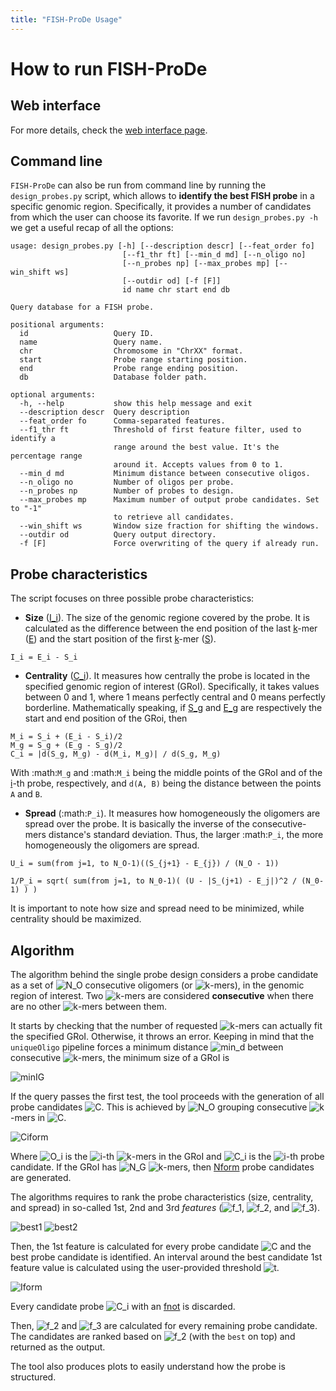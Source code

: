```yaml
---
title: "FISH-ProDe Usage"
---
```


# How to run FISH-ProDe

## Web interface

For more details, check the [web interface page](https://ggirelli.github.io/fish-prode/web_interface).

## Command line

`FISH-ProDe` can also be run from command line by running the `design_probes.py` script, which allows to **identify the best FISH probe** in a specific genomic region. Specifically, it provides a number of candidates from which the user can choose its favorite. If we run `design_probes.py -h` we get a useful recap of all the options:

```
usage: design_probes.py [-h] [--description descr] [--feat_order fo]
                         [--f1_thr ft] [--min_d md] [--n_oligo no]
                         [--n_probes np] [--max_probes mp] [--win_shift ws]
                         [--outdir od] [-f [F]]
                         id name chr start end db

Query database for a FISH probe.

positional arguments:
  id                   Query ID.
  name                 Query name.
  chr                  Chromosome in "ChrXX" format.
  start                Probe range starting position.
  end                  Probe range ending position.
  db                   Database folder path.

optional arguments:
  -h, --help           show this help message and exit
  --description descr  Query description
  --feat_order fo      Comma-separated features.
  --f1_thr ft          Threshold of first feature filter, used to identify a
                       range around the best value. It's the percentage range
                       around it. Accepts values from 0 to 1.
  --min_d md           Minimum distance between consecutive oligos.
  --n_oligo no         Number of oligos per probe.
  --n_probes np        Number of probes to design.
  --max_probes mp      Maximum number of output probe candidates. Set to "-1"
                       to retrieve all candidates.
  --win_shift ws       Window size fraction for shifting the windows.
  --outdir od          Query output directory.
  -f [F]               Force overwriting of the query if already run.

```

Probe characteristics
---------------------

The script focuses on three possible probe characteristics:

* **Size** ([I_i]). The size of the genomic regione covered by the probe. It is calculated as the difference between the end position of the last [k]-mer ([E]) and the start position of the first [k]-mer ([S]).

```
I_i = E_i - S_i
```

* **Centrality** ([C_i]). It measures how centrally the probe is located in the specified genomic region of interest (GRoI). Specifically, it takes values between 0 and 1, where 1 means perfectly central and 0 means perfectly borderline. Mathematically speaking, if [S_g] and [E_g] are respectively the start and end position of the GRoi, then

```
M_i = S_i + (E_i - S_i)/2
M_g = S_g + (E_g - S_g)/2
C_i = |d(S_g, M_g) - d(M_i, M_g)| / d(S_g, M_g)
```

With :math:`M_g` and :math:`M_i` being the middle points of the GRoI and of the [i]-th probe, respectively, and `d(A, B)` being the distance between the points `A` and `B`.

* **Spread** (:math:`P_i`). It measures how homogeneously the oligomers are spread over the probe. It is basically the inverse of the consecutive-mers distance's standard deviation. Thus, the larger :math:`P_i`, the more homogeneously the oligomers are spread.

```
U_i = sum(from j=1, to N_O-1)((S_{j+1} - E_{j}) / (N_O - 1))

1/P_i = sqrt( sum(from j=1, to N_0-1)( (U - |S_(j+1) - E_j|)^2 / (N_0-1) ) )
```

It is important to note how size and spread need to be minimized, while centrality should be maximized.

Algorithm
---------

The algorithm behind the single probe design considers a probe candidate as a set of ![N_O] consecutive oligomers (or ![k]-mers), in the genomic region of interest. Two ![k]-mers are considered **consecutive** when there are no other ![k]-mers between them.

It starts by checking that the number of requested ![k]-mers can actually fit the specified GRoI. Otherwise, it throws an error. Keeping in mind that the ``uniqueOligo`` pipeline forces a minimum distance ![min_d] between consecutive ![k]-mers, the minimum size of a GRoI is

![minIG]

If the query passes the first test, the tool proceeds with the generation of all probe candidates ![C]. This is achieved by ![N_O] grouping consecutive ![k]-mers in ![C].

![Ciform]

Where ![O_i] is the ![i]-th ![k]-mers in the GRoI and ![C_i] is the ![i]-th probe candidate. If the GRoI has ![N_G] ![k]-mers, then [Nform] probe candidates are generated.

The algorithms requires to rank the probe characteristics (size, centrality, and spread) in so-called 1st, 2nd and 3rd *features* (![f_1], ![f_2], and ![f_3]).

![best1]
![best2]

Then, the 1st feature is calculated for every probe candidate ![C] and the best probe candidate is identified. An interval around the best candidate 1st feature value is calculated using the user-provided threshold ![t].

![Iform]

Every candidate probe ![C_i] with an [fnot] is discarded.

Then, ![f_2] and ![f_3] are calculated for every remaining probe candidate. The candidates are ranked based on ![f_2] \(with the `best` on top) and returned as the output.

The tool also produces plots to easily understand how the probe is structured.

[k]: http://chart.apis.google.com/chart?cht=tx&chl=k
[i]: http://chart.apis.google.com/chart?cht=tx&chl=i
[t]: http://chart.apis.google.com/chart?cht=tx&chl=t
[S]: http://chart.apis.google.com/chart?cht=tx&chl=S
[E]: http://chart.apis.google.com/chart?cht=tx&chl=E
[C]: http://chart.apis.google.com/chart?cht=tx&chl=C
[I_i]: http://chart.apis.google.com/chart?cht=tx&chl=I_i
[C_i]: http://chart.apis.google.com/chart?cht=tx&chl=C_i
[S_g]: http://chart.apis.google.com/chart?cht=tx&chl=S_g
[E_g]: http://chart.apis.google.com/chart?cht=tx&chl=E_g
[N_O]: http://chart.apis.google.com/chart?cht=tx&chl=N_O
[f_1]: http://chart.apis.google.com/chart?cht=tx&chl=f_1
[f_2]: http://chart.apis.google.com/chart?cht=tx&chl=f_2
[f_3]: http://chart.apis.google.com/chart?cht=tx&chl=f_3
[min_d]: http://chart.apis.google.com/chart?cht=tx&chl=min_d
[O_i]: http://chart.apis.google.com/chart?cht=tx&chl=O_i
[N_G]: http://chart.apis.google.com/chart?cht=tx&chl=N_G
[fnot]: http://chart.apis.google.com/chart?cht=tx&chl=f_{1,i}\notin{I_{f_1}}
[minIG]: http://mathurl.com/y9kfy2az.png
[Ciform]: http://mathurl.com/yc9to77j.png
[best1]: http://mathurl.com/y8jsn7k2.png
[best2]: http://mathurl.com/y8sh9pos.png
[Iform]: http://mathurl.com/yaebla63.png
[Nform]: http://mathurl.com/y9aorugn.png
